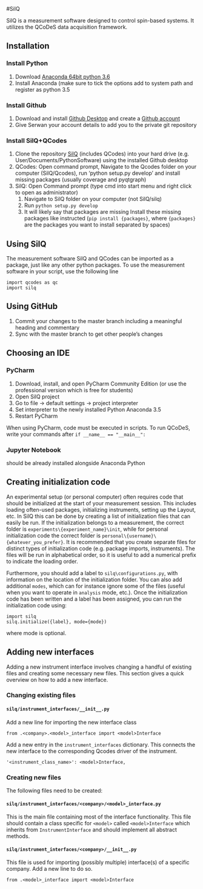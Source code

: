 #SilQ

SilQ is a measurement software designed to control spin-based systems. It utilizes the QCoDeS data acquisition framework.


## Installation

### Install Python
1.	Download [Anaconda 64bit python 3.6](https://www.continuum.io/downloads)
2.	Install Anaconda (make sure to tick the options add to system path and register as python 3.5

### Install Github
1.	Download and install [Github Desktop](https://desktop.github.com/) and create a [Github account](https://github.com/)
2.	Give Serwan your account details to add you to the private git repository

### Install SilQ+QCodes
1.	Clone the repository [SilQ](https://github.com/nulinspiratie/SilQ) (includes QCodes) into your hard drive
    (e.g. User/Documents/PythonSoftware) using the installed Github desktop
2.	QCodes: Open command prompt, Navigate to the Qcodes folder on your computer (SilQ/Qcodes),
    run ‘python setup.py develop’ and install missing packages (usually coverage and pyqtgraph)
3.	SilQ: Open Command prompt (type cmd into start menu and right click to open as administrator)
    1.	Navigate to SilQ folder on your computer (not SilQ/silq)
    3.	Run `python setup.py develop`
    4.	It will likely say that packages are missing
        Install these missing packages like instructed (`pip install {packages}`, where `{packages}` are the packages you want to install separated by spaces)

## Using SilQ
The measurement software SilQ and QCodes can be imported as a package, just like any other python packages.
To use the measurement software in your script, use the following line
```
import qcodes as qc
import silq
```


## Using GitHub
1.	Commit your changes to the master branch including a meaningful heading and commentary
2.	Sync with the master branch to get other people’s changes

## Choosing an IDE
### PyCharm
1.	Download, install, and open PyCharm Community Edition (or use the professional version which is free for students)
2.	Open SilQ project
3.	Go to file -> default settings -> project interpreter
4.	Set interpreter to the newly installed Python Anaconda 3.5
5.	Restart PyCharm

When using PyCharm, code must be executed in scripts. To run QCoDeS, write your commands after `if __name__ == "__main__":`

### Jupyter Notebook
should be already installed alongside Anaconda Python


## Creating initialization code
An experimental setup (or personal computer) often requires code that should be initialized at the start of your measurement session.
This includes loading often-used packages, initializing instruments, setting up the Layout, etc.
In SilQ this can be done by creating a list of initialization files that can easily be run.
If the initialization belongs to a measurement, the correct folder is `experiments\{experiment_name}\init`, while for personal initialization code the correct folder is `personal\{username}\{whatever_you_prefer}`.
It is recommended that you create separate files for distinct types of initialization code (e.g. package imports, instruments).
The files will be run in alphabetical order, so it is useful to add a numerical prefix to indicate the loading order.

Furthermore, you should add a label to `silq\configurations.py`, with information on the location of the initialization folder.
You can also add additional `modes`, which can for instance ignore some of the files (useful when you want to operate in `analysis` mode, etc.).
Once the initialization code has been written and a label has been assigned, you can run the initialization code using:

```
import silq
silq.initialize({label}, mode={mode})
```
where mode is optional.


## Adding new interfaces
Adding a new instrument interface involves changing a handful of existing files and creating some necessary new files.
This section gives a quick overview on how to add a new interface.
 
### Changing existing files
#### `silq/instrument_interfaces/__init__.py`

Add a new line for importing the new interface class 

```
from .<company>.<model>_interface import <model>Interface
```

Add a new entry in the `instrument_interfaces` dictionary. This connects the new interface to the corresponding Qcodes driver of the instrument. 

```
'<instrument_class_name>': <model>Interface,
```

### Creating new files
The following files need to be created:

#### `silq/instrument_interfaces/<company>/<model>_interface.py`

This is the main file containing most of the interface functionality. This file should contain a class specific for `<model>` called `<model>Interface` which inherits from `InstrumentInterface` and should implement all abstract methods.

#### `silq/instrument_interfaces/<company>/__init__.py`

This file is used for importing (possibly multiple) interface(s) of a specific company. Add a new line to do so.

```
from .<model>_interface import <model>Interface
```
